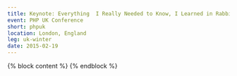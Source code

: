 ```yaml
---
title: Keynote: Everything  I Really Needed to Know, I Learned in Rabbinical School - Yitzchok Willroth
event: PHP UK Conference
short: phpuk
location: London, England
leg: uk-winter
date: 2015-02-19
---
```

{% block content %}
{% endblock %}